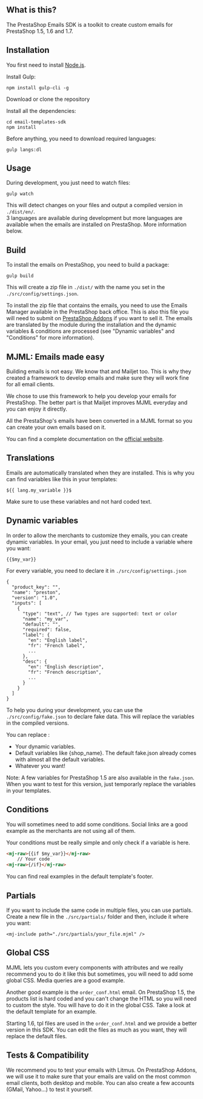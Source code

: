 ## What is this?

The PrestaShop Emails SDK is a toolkit to create custom emails for PrestaShop 1.5, 1.6 and 1.7.

## Installation

You first need to install [Node.js](https://nodejs.org).

Install Gulp:

`npm install gulp-cli -g`

Download or clone the repository

Install all the dependencies:

```
cd email-templates-sdk
npm install
```
Before anything, you need to download required languages:

`gulp langs:dl`

## Usage

During development, you just need to watch files:

`gulp watch`

This will detect changes on your files and output a compiled version in `./dist/en/`.  
3 languages are available during development but more languages are available when the emails are installed on PrestaShop. More information below.

## Build

To install the emails on PrestaShop, you need to build a package:

`gulp build`

This will create a zip file in `./dist/` with the name you set in the `./src/config/settings.json`.

To install the zip file that contains the emails, you need to use the Emails Manager available in the PrestaShop back office.
This is also this file you will need to submit on [PrestaShop Addons](https://addons.prestashop.com) if you want to sell it.
The emails are translated by the module during the installation and the dynamic variables & conditions are processed (see "Dynamic variables" and "Conditions" for more information).

## MJML: Emails made easy

Building emails is not easy. We know that and Mailjet too. This is why they created a framework to develop emails and make sure they will work fine for all email clients.

We chose to use this framework to help you develop your emails for PrestaShop. The better part is that Mailjet improves MJML everyday and you can enjoy it directly.

All the PrestaShop's emails have been converted in a MJML format so you can create your own emails based on it.

You can find a complete documentation on the [official website](https://mjml.io/documentation/).

## Translations

Emails are automatically translated when they are installed. This is why you can find variables like this in your templates:

`${{ lang.my_variable }}$`

Make sure to use these variables and not hard coded text.

## Dynamic variables

In order to allow the merchants to customize they emails, you can create dynamic variables. In your email, you just need to include a variable where you want:

`{{$my_var}}`

For every variable, you need to declare it in `./src/config/settings.json`

```
{
  "product_key": "",
  "name": "preston",
  "version": "1.0",
  "inputs": [
    {
      "type": "text", // Two types are supported: text or color
      "name": "my_var",
      "default": "",
      "required": false,
      "label": {
        "en": "English label",
        "fr": "French label",
        ...
      },
      "desc": {
        "en": "English description",
        "fr": "French description",
        ...
      }
    }
  ]
}

```

To help you during your development, you can use the `./src/config/fake.json` to declare fake data. This will replace the variables in the compiled versions.

You can replace :

* Your dynamic variables.
* Default variables like {shop_name}. The default fake.json already comes with almost all the default variables.
* Whatever you want!

Note: A few variables for PrestaShop 1.5 are also available in the `fake.json`. When you want to test for this version, just temporarly replace the variables in your templates.

## Conditions

You will sometimes need to add some conditions. Social links are a good example as the merchants are not using all of them.

Your conditions must be really simple and only check if a variable is here.

```html
<mj-raw>{{if $my_var}}</mj-raw>
	// Your code
<mj-raw>{/if}</mj-raw>
```
You can find real examples in the default template's footer.

## Partials

If you want to include the same code in multiple files, you can use partials. Create a new file in the `./src/partials/` folder and then, include it where you want:

`<mj-include path="./src/partials/your_file.mjml" />`

## Global CSS

MJML lets you custom every components with attributes and we really recommend you to do it like this but sometimes, you will need to add some global CSS. Media queries are a good example.

Another good example is the `order_conf.html` email. On PrestaShop 1.5, the products list is hard coded and you can't change the HTML so you will need to custom the style. You will have to do it in the global CSS. Take a look at the default template for an example.

Starting 1.6, tpl files are used in the `order_conf.html` and we provide a better version in this SDK. You can edit the files as much as you want, they will replace the default files.

## Tests & Compatibility

We recommend you to test your emails with Litmus. On PrestaShop Addons, we will use it to make sure that your emails are valid on the most common email clients, both desktop and mobile. You can also create a few accounts (GMail, Yahoo...) to test it yourself.